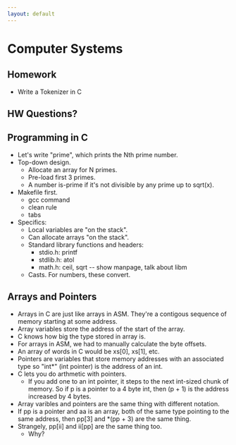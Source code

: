 ```yaml
---
layout: default
---
```


# Computer Systems

## Homework

- Write a Tokenizer in C

## HW Questions?

## Programming in C
 
 - Let's write "prime", which prints the Nth prime number.
 - Top-down design.
   - Allocate an array for N primes.
   - Pre-load first 3 primes.
   - A number is-prime if it's not divisible by any prime up to sqrt(x).
 - Makefile first.
   - gcc command
   - clean rule
   - tabs
 - Specifics:
   - Local variables are "on the stack".
   - Can allocate arrays "on the stack".
   - Standard library functions and headers:
     - stdio.h: printf
     - stdlib.h: atol
     - math.h: ceil, sqrt -- show manpage, talk about libm
   - Casts. For numbers, these convert.

## Arrays and Pointers

 - Arrays in C are just like arrays in ASM. They're a contigous sequence of
   memory starting at some address.
 - Array variables store the address of the start of the array.
 - C knows how big the type stored in array is.
 - For arrays in ASM, we had to manually calculate the byte offsets.
 - An array of words in C would be xs[0], xs[1], etc.
 - Pointers are variables that store memory addresses with an associated type
   so "int\*" (int pointer) is the address of an int.
 - C lets you do arthmetic with pointers.
   - If you add one to an int pointer, it steps to the next int-sized chunk of memory.
     So if p is a pointer to a 4 byte int, then (p + 1) is the address increased by
     4 bytes.
 - Array varibles and pointers are the same thing with different notation.
 - If pp is a pointer and aa is an array, both of the same type pointing to the same
   address, then pp[3] and \*(pp + 3) are the same thing.
 - Strangely, pp[ii] and ii[pp] are the same thing too.
   - Why?

